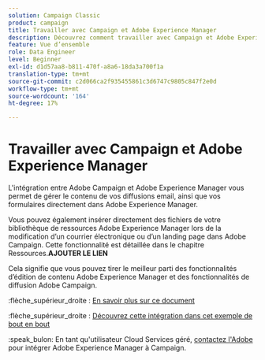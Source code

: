 ```yaml
---
solution: Campaign Classic
product: campaign
title: Travailler avec Campaign et Adobe Experience Manager
description: Découvrez comment travailler avec Campaign et Adobe Experience Manager
feature: Vue d’ensemble
role: Data Engineer
level: Beginner
exl-id: d1d57aa8-b811-470f-a8a6-18da3a700f1a
translation-type: tm+mt
source-git-commit: c2d066ca2f935455861c3d6747c9805c847f2e0d
workflow-type: tm+mt
source-wordcount: '164'
ht-degree: 17%

---
```


# Travailler avec Campaign et Adobe Experience Manager

L&#39;intégration entre Adobe Campaign et Adobe Experience Manager vous permet de gérer le contenu de vos diffusions email, ainsi que vos formulaires directement dans Adobe Experience Manager.

Vous pouvez également insérer directement des fichiers de votre bibliothèque de ressources Adobe Experience Manager lors de la modification d’un courrier électronique ou d’un landing page dans Adobe Campaign. Cette fonctionnalité est détaillée dans le chapitre Ressources.**AJOUTER LE LIEN**

Cela signifie que vous pouvez tirer le meilleur parti des fonctionnalités d’édition de contenu Adobe Experience Manager et des fonctionnalités de diffusion Adobe Campaign.

:flèche_supérieur_droite : [En savoir plus sur ce document](https://experienceleague.adobe.com/docs/experience-manager-65/administering/integration/campaignonpremise.html?lang=en#aem-and-adobe-campaign-integration-workflow)

:flèche_supérieur_droite : [Découvrez cette intégration dans cet exemple de bout en bout](https://experienceleague.adobe.com/docs/campaign-classic/using/integrating-with-adobe-experience-cloud/adobe-experience-manager/creating-an-experience-manager-newsletter.html?lang=en#integrating-with-adobe-experience-cloud)

:speak_bulon: En tant qu&#39;utilisateur Cloud Services géré, [contactez l&#39;Adobe](../start/support.md#support) pour intégrer Adobe Experience Manager à Campaign.

